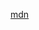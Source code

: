 [mdn](https://developer.mozilla.org/en-US/docs/Web/JavaScript/Reference/Global_Objects/Array/indexOf)